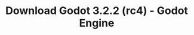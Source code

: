 ---
# Generated by /tools/generators/src/download_archive_generator !!! do not edit by hand !!!
title: 'Download Godot 3.2.2 (rc4) - Godot Engine'
type: 'download/archive'
name: '3.2.2'
flavor: 'rc4'
release_date: '2020-06-25T03:00:00-00:00'
release_notes: 'article/release-candidate-godot-3-2-2-rc-4/'
primaryPlatforms:
  - 'android.apk'
  - 'macos.universal'
  - 'windows.64'
  - 'linux_server.headless.64'
  - 'web'
  - 'templates'
links:
  android.apk:
    name: 'android.apk'
    title: 'Android'
    caption: 'Universal APK (ARM64 + ARMv7 + x86_64 + x86)'
    tags:
      - 'APK download'
      - 'ARM64/v7'
      - 'x86 (64 & 32 bit)'
    hosts:
      github_builds:
        regular: 'https://github.com/godotengine/godot-builds/releases/download/3.2.2-rc4/Godot_v3.2.2-rc4_android_editor.apk'
        mono: '#'
      github:
        regular: 'https://github.com/godotengine/godot/releases/download/3.2.2-rc4/Godot_v3.2.2-rc4_android_editor.apk'
        mono: '#'
  macos.universal:
    name: 'macos.universal'
    title: 'macOS'
    caption: 'Universal (x86_64 + Apple Silicon)'
    tags:
      - 'Intel/Apple Silicon'
      - '64 bit'
    hosts:
      github_builds:
        regular: 'https://github.com/godotengine/godot-builds/releases/download/3.2.2-rc4/Godot_v3.2.2-rc4_osx.universal.zip'
        mono: 'https://github.com/godotengine/godot-builds/releases/download/3.2.2-rc4/Godot_v3.2.2-rc4_mono_osx.universal.zip'
      github:
        regular: 'https://github.com/godotengine/godot/releases/download/3.2.2-rc4/Godot_v3.2.2-rc4_osx.universal.zip'
        mono: 'https://github.com/godotengine/godot/releases/download/3.2.2-rc4/Godot_v3.2.2-rc4_mono_osx.universal.zip'
  windows.64:
    name: 'windows.64'
    title: 'Windows'
    caption: 'Standard (x86_64)'
    tags:
      - '64 bit'
    hosts:
      github_builds:
        regular: 'https://github.com/godotengine/godot-builds/releases/download/3.2.2-rc4/Godot_v3.2.2-rc4_win64.exe.zip'
        mono: 'https://github.com/godotengine/godot-builds/releases/download/3.2.2-rc4/Godot_v3.2.2-rc4_mono_win64.zip'
      github:
        regular: 'https://github.com/godotengine/godot/releases/download/3.2.2-rc4/Godot_v3.2.2-rc4_win64.exe.zip'
        mono: 'https://github.com/godotengine/godot/releases/download/3.2.2-rc4/Godot_v3.2.2-rc4_mono_win64.zip'
  linux_server.headless.64:
    name: 'linux_server.headless.64'
    title: 'Linux Server'
    caption: 'Headless (x86_64)'
    tags:
      - '64 bit'
      - 'Headless'
    hosts:
      github_builds:
        regular: 'https://github.com/godotengine/godot-builds/releases/download/3.2.2-rc4/Godot_v3.2.2-rc4_linux_headless.64.zip'
        mono: 'https://github.com/godotengine/godot-builds/releases/download/3.2.2-rc4/Godot_v3.2.2-rc4_mono_linux_headless_64.zip'
      github:
        regular: 'https://github.com/godotengine/godot/releases/download/3.2.2-rc4/Godot_v3.2.2-rc4_linux_headless.64.zip'
        mono: 'https://github.com/godotengine/godot/releases/download/3.2.2-rc4/Godot_v3.2.2-rc4_mono_linux_headless_64.zip'
  web:
    name: 'web'
    title: 'Web editor'
    caption: ''
    tags:
      - 'Self-hosted'
      - 'Cross-platform'
    hosts:
      github_builds:
        regular: 'https://github.com/godotengine/godot-builds/releases/download/3.2.2-rc4/Godot_v3.2.2-rc4_web_editor.zip'
        mono: '#'
      github:
        regular: 'https://github.com/godotengine/godot/releases/download/3.2.2-rc4/Godot_v3.2.2-rc4_web_editor.zip'
        mono: '#'
  linux.64:
    name: 'linux.64'
    title: 'Linux'
    caption: 'Standard (x86_64)'
    tags:
      - '64 bit'
    hosts:
      github_builds:
        regular: 'https://github.com/godotengine/godot-builds/releases/download/3.2.2-rc4/Godot_v3.2.2-rc4_x11.64.zip'
        mono: 'https://github.com/godotengine/godot-builds/releases/download/3.2.2-rc4/Godot_v3.2.2-rc4_mono_x11_64.zip'
      github:
        regular: 'https://github.com/godotengine/godot/releases/download/3.2.2-rc4/Godot_v3.2.2-rc4_x11.64.zip'
        mono: 'https://github.com/godotengine/godot/releases/download/3.2.2-rc4/Godot_v3.2.2-rc4_mono_x11_64.zip'
  linux.32:
    name: 'linux.32'
    title: 'Linux'
    caption: 'Standard (x86)'
    tags:
      - '32 bit'
    hosts:
      github_builds:
        regular: 'https://github.com/godotengine/godot-builds/releases/download/3.2.2-rc4/Godot_v3.2.2-rc4_x11.32.zip'
        mono: 'https://github.com/godotengine/godot-builds/releases/download/3.2.2-rc4/Godot_v3.2.2-rc4_mono_x11_32.zip'
      github:
        regular: 'https://github.com/godotengine/godot/releases/download/3.2.2-rc4/Godot_v3.2.2-rc4_x11.32.zip'
        mono: 'https://github.com/godotengine/godot/releases/download/3.2.2-rc4/Godot_v3.2.2-rc4_mono_x11_32.zip'
  windows.32:
    name: 'windows.32'
    title: 'Windows'
    caption: 'Standard (x86)'
    tags:
      - '32 bit'
    hosts:
      github_builds:
        regular: 'https://github.com/godotengine/godot-builds/releases/download/3.2.2-rc4/Godot_v3.2.2-rc4_win32.exe.zip'
        mono: 'https://github.com/godotengine/godot-builds/releases/download/3.2.2-rc4/Godot_v3.2.2-rc4_mono_win32.zip'
      github:
        regular: 'https://github.com/godotengine/godot/releases/download/3.2.2-rc4/Godot_v3.2.2-rc4_win32.exe.zip'
        mono: 'https://github.com/godotengine/godot/releases/download/3.2.2-rc4/Godot_v3.2.2-rc4_mono_win32.zip'
  linux_server.64:
    name: 'linux_server.64'
    title: 'Linux Server'
    caption: 'Standard (x86_64)'
    tags:
      - '64 bit'
    hosts:
      github_builds:
        regular: 'https://github.com/godotengine/godot-builds/releases/download/3.2.2-rc4/Godot_v3.2.2-rc4_linux_server.64.zip'
        mono: 'https://github.com/godotengine/godot-builds/releases/download/3.2.2-rc4/Godot_v3.2.2-rc4_mono_linux_server_64.zip'
      github:
        regular: 'https://github.com/godotengine/godot/releases/download/3.2.2-rc4/Godot_v3.2.2-rc4_linux_server.64.zip'
        mono: 'https://github.com/godotengine/godot/releases/download/3.2.2-rc4/Godot_v3.2.2-rc4_mono_linux_server_64.zip'
  aar_library:
    name: 'aar_library'
    title: 'AAR library'
    caption: ''
    tags:
      - 'Android plugins'
      - 'Java'
      - 'Kotlin'
    hosts:
      github_builds:
        regular: 'https://github.com/godotengine/godot-builds/releases/download/3.2.2-rc4/godot-lib.3.2.2.rc4.release.aar'
        mono: 'https://github.com/godotengine/godot-builds/releases/download/3.2.2-rc4/godot-lib.3.2.2.rc4.mono.release.aar'
      github:
        regular: 'https://github.com/godotengine/godot/releases/download/3.2.2-rc4/godot-lib.3.2.2.rc4.release.aar'
        mono: 'https://github.com/godotengine/godot/releases/download/3.2.2-rc4/godot-lib.3.2.2.rc4.mono.release.aar'
  templates:
    name: 'templates'
    title: 'Export templates'
    caption: ''
    tags:
      - 'Used to export your games to all supported platforms'
    hosts:
      github_builds:
        regular: 'https://github.com/godotengine/godot-builds/releases/download/3.2.2-rc4/Godot_v3.2.2-rc4_export_templates.tpz'
        mono: 'https://github.com/godotengine/godot-builds/releases/download/3.2.2-rc4/Godot_v3.2.2-rc4_mono_export_templates.tpz'
      github:
        regular: 'https://github.com/godotengine/godot/releases/download/3.2.2-rc4/Godot_v3.2.2-rc4_export_templates.tpz'
        mono: 'https://github.com/godotengine/godot/releases/download/3.2.2-rc4/Godot_v3.2.2-rc4_mono_export_templates.tpz'
---